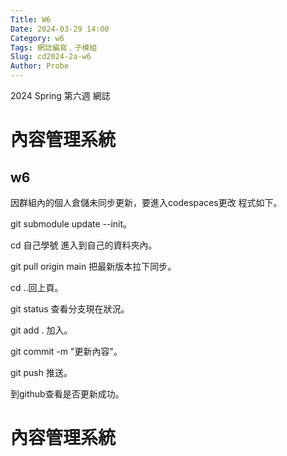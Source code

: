 ```yaml
---
Title: W6
Date: 2024-03-29 14:00
Category: w6
Tags: 網誌編寫﹐子模組
Slug: cd2024-2a-w6
Author: Probe
---
```


2024 Spring 第六週 網誌

<!-- PELICAN_END_SUMMARY -->

# 內容管理系統
## w6
因群組內的個人倉儲未同步更新，要進入codespaces更改
程式如下。

git submodule update --init。

cd 自己學號 進入到自己的資料夾內。

git pull origin main 把最新版本拉下同步。

cd ..回上頁。

git status 查看分支現在狀況。

git add . 加入。

git commit -m "更新內容"。

git push 推送。

到github查看是否更新成功。

<!-- PELICAN_END_SUMMARY -->

# 內容管理系統
